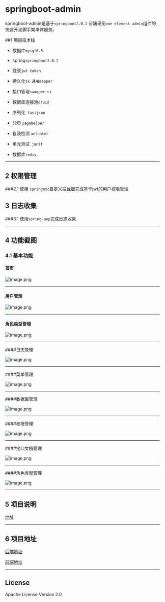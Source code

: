 # springboot-admin

springboot-admin是基于`springboot2.0.1` 前端采用`vue-element-admin`组件的快速开发脚手架单体服务。

##1 项目技术栈

* 数据库`mysql6.5`

*  spring`springboot2.0.1`

* 登录`jwt token`

*  持久化`tk 通用mapper`

*  接口管理`swagger-ui`

*  数据库连接池`druid`

*  序列化` fastjson`

*  分页 ` pagehelper `

*  自我检测 `actuator`

*  单元测试` junit`

*  数据库`redis`

------

## 2 权限管理

###2.1 使用 `springmvc`自定义拦截器完成基于jwt的用户权限管理

## 3 日志收集

###3.1 使用`spring-aop`完成日志收集

------

## 4 功能截图

### 4.1 基本功能
#### 首页
![image.png](https://upload-images.jianshu.io/upload_images/4157022-03bae2ff9ec31c44.png?imageMogr2/auto-orient/strip%7CimageView2/2/w/1240)

-----
#### 用户管理

![image.png](https://upload-images.jianshu.io/upload_images/4157022-fe416955bff56341.png?imageMogr2/auto-orient/strip%7CimageView2/2/w/1240)

-----
#### 角色类型管理

![image.png](https://upload-images.jianshu.io/upload_images/4157022-d7574a16228611a3.png?imageMogr2/auto-orient/strip%7CimageView2/2/w/1240)

-----
####日志管理

![image.png](https://upload-images.jianshu.io/upload_images/4157022-55c05fc0e3c0b2dd.png?imageMogr2/auto-orient/strip%7CimageView2/2/w/1240)


-----
####菜单管理

![image.png](https://upload-images.jianshu.io/upload_images/4157022-bfc52446ba0e741f.png?imageMogr2/auto-orient/strip%7CimageView2/2/w/1240)

-----
####数据库管理

![image.png](https://upload-images.jianshu.io/upload_images/4157022-914e8f5081f36e42.png?imageMogr2/auto-orient/strip%7CimageView2/2/w/1240)

-----
####权限管理

![image.png](https://upload-images.jianshu.io/upload_images/4157022-8d6f59768888ff76.png?imageMogr2/auto-orient/strip%7CimageView2/2/w/1240)

-----
####接口文档管理

![image.png](https://upload-images.jianshu.io/upload_images/4157022-23b8730a224287f7.png?imageMogr2/auto-orient/strip%7CimageView2/2/w/1240)

-----
####角色类型管理

![image.png](https://upload-images.jianshu.io/upload_images/4157022-32cf12626bd1b23a.png?imageMogr2/auto-orient/strip%7CimageView2/2/w/1240)

------

## 5 项目说明

[地址](https://www.jianshu.com/p/d95e4ea1106c)

------

## 6 项目地址

[后端地址](https://github.com/ayhyh/springboot-admin)

[前端地址](https://github.com/ayhyh/springboot-admin-ui)

------


## License
Apache License Version 2.0
